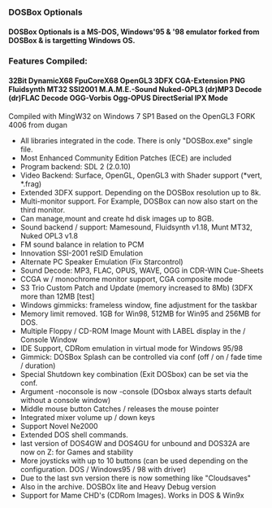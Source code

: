 ### DOSBox Optionals
#### DOSBox Optionals is a MS-DOS, Windows'95 & '98 emulator forked from DOSBox & is targetting Windows OS.

### Features Compiled:
#### 32Bit DynamicX68 FpuCoreX68 OpenGL3 3DFX CGA-Extension PNG Fluidsynth MT32 SSI2001 M.A.M.E.-Sound Nuked-OPL3 (dr)MP3 Decode (dr)FLAC Decode OGG-Vorbis Ogg-OPUS DirectSerial IPX Mode

Compiled with MingW32 on Windows 7 SP1
Based on the OpenGL3 FORK 4006 from dugan

* All libraries integrated in the code. There is only "DOSBox.exe" single file.
* Most Enhanced Community Edition Patches (ECE) are included
* Program backend: SDL 2 (2.0.10)
* Video Backend: Surface, OpenGL, OpenGL3 with Shader support (*vert, *.frag)
* Extended 3DFX support. Depending on the DOSBox resolution up to 8k.
* Multi-monitor support. For Example, DOSBox can now also start on the third monitor.
* Can manage,mount and create hd disk images up to 8GB.
* Sound backend / support: Mamesound, Fluidsynth v1.18, Munt MT32, Nuked OPL3 v1.8
* FM sound balance in relation to PCM
* Innovation SSI-2001 reSID Emulation
* Alternate PC Speaker Emulation (Fix Starcontrol)
* Sound Decode: MP3, FLAC, OPUS, WAVE, OGG in CDR-WIN Cue-Sheets
* CCGA w / monochrome monitor support, CGA composite mode
* S3 Trio Custom Patch and Update (memory increased to 8Mb) (3DFX more than 12MB [test]
* Windows gimmicks: frameless window, fine adjustment for the taskbar
* Memory limit removed. 1GB for Win98, 512MB for Win95 and 256MB for DOS.
* Multiple Floppy / CD-ROM Image Mount with LABEL display in the / Console Window
* IDE Support, CDRom emulation in virtual mode for Windows 95/98
* Gimmick: DOSBox Splash can be controlled via conf (off / on / fade time / duration)
* Special Shutdown key combination (Exit DOSbox) can be set via the conf.
* Argument -noconsole is now -console (DOsbox always starts default without a console window)
* Middle mouse button Catches / releases the mouse pointer
* Integrated mixer volume up / down keys
* Support Novel Ne2000
* Extended DOS shell commands.
* last version of DOS4GW and DOS4GU for unbound and DOS32A are now on Z: for Games and stability
* More joysticks with up to 10 buttons (can be used depending on the configuration. DOS / Windows95 / 98 with driver)
* Due to the last svn version there is now something like "Cloudsaves"
* Also in the archive. DOSBOx lite and Heavy Debug version
* Support for Mame CHD's (CDRom Images). Works in DOS & Win9x
